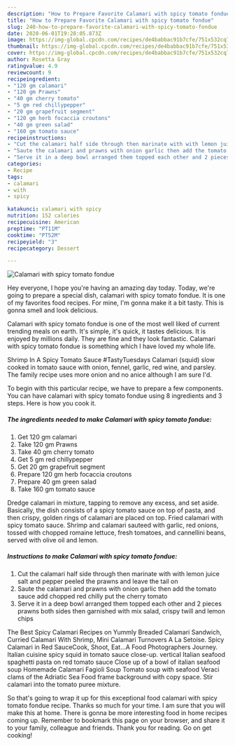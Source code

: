 ```yaml
---
description: "How to Prepare Favorite Calamari with spicy tomato fondue"
title: "How to Prepare Favorite Calamari with spicy tomato fondue"
slug: 240-how-to-prepare-favorite-calamari-with-spicy-tomato-fondue
date: 2020-06-01T19:28:05.873Z
image: https://img-global.cpcdn.com/recipes/de4babbac91b7cfe/751x532cq70/calamari-with-spicy-tomato-fondue-recipe-main-photo.jpg
thumbnail: https://img-global.cpcdn.com/recipes/de4babbac91b7cfe/751x532cq70/calamari-with-spicy-tomato-fondue-recipe-main-photo.jpg
cover: https://img-global.cpcdn.com/recipes/de4babbac91b7cfe/751x532cq70/calamari-with-spicy-tomato-fondue-recipe-main-photo.jpg
author: Rosetta Gray
ratingvalue: 4.9
reviewcount: 9
recipeingredient:
- "120 gm calamari"
- "120 gm Prawns"
- "40 gm cherry tomato"
- "5 gm red chillypepper"
- "20 gm grapefruit segment"
- "120 gm herb focaccia croutons"
- "40 gm green salad"
- "160 gm tomato sauce"
recipeinstructions:
- "Cut the calamari half side through then marinate with with lemon juice salt and pepper peeled the prawns and leave the tail on"
- "Saute the calamari and prawns with onion garlic then add the tomato sauce add chopped red chilly put the cherry tomato"
- "Serve it in a deep bowl arranged them topped each other and 2 pieces prawns both sides then garnished with mix salad, crispy twill and lemon chips"
categories:
- Recipe
tags:
- calamari
- with
- spicy

katakunci: calamari with spicy 
nutrition: 152 calories
recipecuisine: American
preptime: "PT11M"
cooktime: "PT52M"
recipeyield: "3"
recipecategory: Dessert

---
```



![Calamari with spicy tomato fondue](https://img-global.cpcdn.com/recipes/de4babbac91b7cfe/751x532cq70/calamari-with-spicy-tomato-fondue-recipe-main-photo.jpg)

Hey everyone, I hope you're having an amazing day today. Today, we're going to prepare a special dish, calamari with spicy tomato fondue. It is one of my favorites food recipes. For mine, I'm gonna make it a bit tasty. This is gonna smell and look delicious.

Calamari with spicy tomato fondue is one of the most well liked of current trending meals on earth. It's simple, it's quick, it tastes delicious. It is enjoyed by millions daily. They are fine and they look fantastic. Calamari with spicy tomato fondue is something which I have loved my whole life.

Shrimp In A Spicy Tomato Sauce #TastyTuesdays Calamari (squid) slow cooked in tomato sauce with onion, fennel, garlic, red wine, and parsley. The family recipe uses more onion and no anice although I am sure I&#39;d.


To begin with this particular recipe, we have to prepare a few components. You can have calamari with spicy tomato fondue using 8 ingredients and 3 steps. Here is how you cook it.

<!--inarticleads1-->

##### The ingredients needed to make Calamari with spicy tomato fondue:

1. Get 120 gm calamari
1. Take 120 gm Prawns
1. Take 40 gm cherry tomato
1. Get 5 gm red chillypepper
1. Get 20 gm grapefruit segment
1. Prepare 120 gm herb focaccia croutons
1. Prepare 40 gm green salad
1. Take 160 gm tomato sauce


Dredge calamari in mixture, tapping to remove any excess, and set aside. Basically, the dish consists of a spicy tomato sauce on top of pasta, and then crispy, golden rings of calamari are placed on top. Fried calamari with spicy tomato sauce. Shrimp and calamari sauteed with garlic, red onions, tossed with chopped romaine lettuce, fresh tomatoes, and cannellini beans, served with olive oil and lemon. 

<!--inarticleads2-->

##### Instructions to make Calamari with spicy tomato fondue:

1. Cut the calamari half side through then marinate with with lemon juice salt and pepper peeled the prawns and leave the tail on
1. Saute the calamari and prawns with onion garlic then add the tomato sauce add chopped red chilly put the cherry tomato
1. Serve it in a deep bowl arranged them topped each other and 2 pieces prawns both sides then garnished with mix salad, crispy twill and lemon chips


The Best Spicy Calamari Recipes on Yummly Breaded Calamari Sandwich, Curried Calamari With Shrimp, Mini Calamari Turnovers A La Setoise. Spicy Calamari in Red SauceCook, Shoot, Eat…A Food Photographers Journey. Italian cuisine spicy squid in tomato sauce close-up. vertical Italian seafood spaghetti pasta on red tomato sauce Close up of a bowl of italian seafood soup Homemade Calamari Fagioli Soup Tomato soup with seafood Veraci clams of the Adriatic Sea Food frame background with copy space. Stir calamari into the tomato puree mixture. 

So that's going to wrap it up for this exceptional food calamari with spicy tomato fondue recipe. Thanks so much for your time. I am sure that you will make this at home. There is gonna be more interesting food in home recipes coming up. Remember to bookmark this page on your browser, and share it to your family, colleague and friends. Thank you for reading. Go on get cooking!
